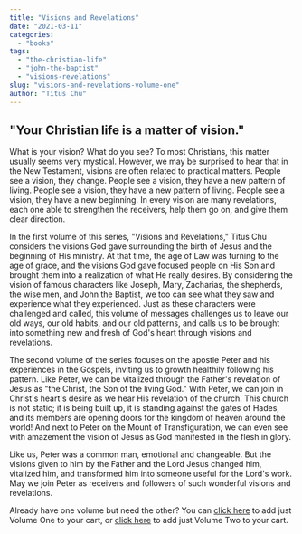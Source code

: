 ```yaml
---
title: "Visions and Revelations"
date: "2021-03-11"
categories: 
  - "books"
tags: 
  - "the-christian-life"
  - "john-the-baptist"
  - "visions-revelations"
slug: "visions-and-revelations-volume-one"
author: "Titus Chu"
---
```


## "Your Christian life is a matter of vision."

What is your vision? What do you see? To most Christians, this matter usually seems very mystical. However, we may be surprised to hear that in the New Testament, visions are often related to practical matters. People see a vision, they change. People see a vision, they have a new pattern of living. People see a vision, they have a new pattern of living. People see a vision, they have a new beginning. In every vision are many revelations, each one able to strengthen the receivers, help them go on, and give them clear direction.

In the first volume of this series, "Visions and Revelations," Titus Chu considers the visions God gave surrounding the birth of Jesus and the beginning of His ministry. At that time, the age of Law was turning to the age of grace, and the visions God gave focused people on His Son and brought them into a realization of what He really desires. By considering the vision of famous characters like Joseph, Mary, Zacharias, the shepherds, the wise men, and John the Baptist, we too can see what they saw and experience what they experienced. Just as these characters were challenged and called, this volume of messages challenges us to leave our old ways, our old habits, and our old patterns, and calls us to be brought into something new and fresh of God's heart through visions and revelations.

The second volume of the series focuses on the apostle Peter and his experiences in the Gospels, inviting us to growth healthily following his pattern. Like Peter, we can be vitalized through the Father's revelation of Jesus as "the Christ, the Son of the living God." With Peter, we can join in Christ's heart's desire as we hear His revelation of the church. This church is not static; it is being built up, it is standing against the gates of Hades, and its members are opening doors for the kingdom of heaven around the world! And next to Peter on the Mount of Transfiguration, we can even see with amazement the vision of Jesus as God manifested in the flesh in glory.

Like us, Peter was a common man, emotional and changeable. But the visions given to him by the Father and the Lord Jesus changed him, vitalized him, and transformed him into someone useful for the Lord's work. May we join Peter as receivers and followers of such wonderful visions and revelations.

Already have one volume but need the other? You can [click here](/cart?add-to-cart=30154) to add just Volume One to your cart, or [click here](/cart?add-to-cart=30155) to add just Volume Two to your cart.
